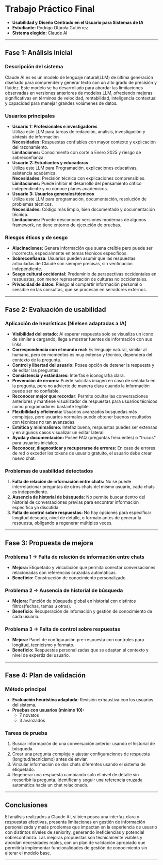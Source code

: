 # Trabajo Práctico Final  
- **Usabilidad y Diseño Centrado en el Usuario para Sistemas de IA**
- **Estudiante:** Rodrigo Otárola Gutiérrez
- **Sistema elegido:** Claude AI

---

## Fase 1: Análisis inicial

### Descripción del sistema
Claude AI es es un modelo de lenguaje natural(LLM) de última generación diseñado para comprender y generar texto con un alto grado de precisión y fluidez. Este modelo se ha desarrollado para abordar las limitaciones observadas en versiones anteriores de modelos LLM, ofreciendo mejoras significativas en términos de velocidad, rentabilidad, inteligencia contextual y capacidad para manejar grandes volúmenes de datos.

### Usuarios principales
- **Usuario 1: Profesionales e investigadores**  
  Utiliza este LLM para tareas de redacción, análisis, investigación y síntesis de información  
  **Necesidades:** Respuestas confiables con mayor contexto y explicación del razonamiento.  
  **Limitaciones:** Conocimiento con corte a Enero 2025 y riesgo de sobreconfianza.
- **Usuario 2: Estudiantes y educadoras**  
  Utiliza este LLM para Programación, explicaciones educativas, asistencia académica.  
  **Necesidades:** Precisión técnica con explicaciones comprensibles.  
  **Limitaciones:** Puede inhibir el desarrollo del pensamiento crítico independiente y no conoce planes academicos.
- **Usuario 3: Usuarios generales/técnicos**  
  Utiliza este LLM para programación, documentación, resolución de problemas técnicos.  
  **Necesidades:** Código más limpio, bien documentado y documentación técnica.  
  **Limitaciones:** Pruede desconocer versiones modernas de algunos framework, no tiene entorno de ejecución de pruebas.

### Riesgos éticos y de sesgo
- **Alucinaciones:** Genera información que suena creíble pero puede ser incorrecta, especialmente en temas técnicos específicos.  
- **Sobreconfianza:** Usuarios pueden asumir que las respuestas articuladas de Claude son siempre precisas, sin verificación independiente.  
- **Sesgo cultural occidental:** Predominio de perspectivas occidentales en respuestas, con menor representación de culturas no occidentales.  
- **Privacidad de datos:** Riesgo al compartir información personal o sensible en las consultas, que se procesan en servidores externos.

---

## Fase 2: Evaluación de usabilidad

### Aplicación de heurísticas (Nielsen adaptadas a IA)
- **Visibilidad del estado:** Al esperar respuesta solo se visualiza un icono de similar a cargando, llega a mostrar fuentes de información con sus links.  
- **Correspondencia con el mundo real:** Es lenguaje natural, similar al humano, pero en momentos es muy extenso y técnico, dependera del contexto de la pregunta.  
- **Control y libertad del usuario:** Posee opción de detener la respuesta y de editar las preguntas.  
- **Consistencia y estándares:** Interfas e iconografía clara.  
- **Prevención de errores:** Puede solicitas imagen en caso de señalarla en la pregunta, pero no advierte de manera clara cuando la información puede ser no confiable.  
- **Reconocer mejor que recordar:** Permite ocultar las conversaciones anteriores y mantiene visualizador de respuestas para usuarios técnicos como programadores bastante legible.  
- **Flexibilidad y eficiencia:** Usuarios avanzados busquedas más complejas, pero usuarios normales puede obtener buenos resultados con técnicas no tan avanzadas.  
- **Estética y minimalismo:** Intefaz buena, respuestas puedes ser extensas y en algunos casos visualizar un editar lateral.  
- **Ayuda y documentación:** Posee FAQ (preguntas frecuentes) o "trucos" para usuarios iniciales.  
- **Reconocer, diagnosticar y recuperarse de errores:** En caso de errores de red o exceder los tokens de usuario gratuito, el usuario debe crear nuevo chat.

### Problemas de usabilidad detectados
1. **Falta de relación de información entre chats:** No se puede interrelacionar preguntas de otros chats del mismo usuario, cada chats es independiente.  
2. **Ausencia de historial de búsqueda:** No permite buscar dentro del historial de conversaciones previas para encontrar información específica ya discutida. 
3. **Falta de control sobre respuestas:**  No hay opciones para especificar longitud deseada, nivel de detalle, o formato antes de generar la respuesta, obligando a regenerar múltiples veces.

---

## Fase 3: Propuesta de mejora

### Problema 1 → Falta de relación de información entre chats
- **Mejora:** Etiquetado y vinculación que permita conectar conversaciones relacionadas con referencias cruzadas automáticas.  
- **Beneficio:** Construcción de conocimiento personalizado.

### Problema 2 → Ausencia de historial de búsqueda
- **Mejora:** Función de búsqueda global en historial con distintos filtros(fechas, temas u otros).  
- **Beneficio:** Recuperación de infomación y gestión de conocimiento de cada usuario.

### Problema 3 → Falta de control sobre respuestas
- **Mejora:** Panel de configuración pre-respuesta con controles para longitud, tecnicismo y formato.  
- **Beneficio:** Respuestas personalizadas que se adaptan al contexto y nivel de expertiz del usuario.

---

## Fase 4: Plan de validación

### Método principal 
- **Evaluación heurística adaptada:** Revisión exhaustiva con los usuarios del sistema.  
- **Pruebas con usuarios (mínimo 10):**  
  - 7 novatos
  - 3 avanzados

### Tareas de prueba
1. Buscar información de una conversación anterior usando el historial de búsqueda.  
2. Crear una pregunta compleja y ajustar configuraciones de respuesta (longitud/tecnicismo) antes de enviar.
3. Vincular información de dos chats diferentes usando el sistema de etiquetado.
4. Regenerar una respuesta cambiando solo el nivel de detalle sin reescribir la pregunta.
Identificar y seguir una referencia cruzada automática hacia un chat relacionado.

---

## Conclusiones

El análisis realizados a Claude AI, si bien posea una interfaz clara y respuestas efectivas, presenta limitaciones en gestión de información personalizada y maás problemas que impactan en la experiencia de usuario con distintos niveles de seniority, generando ineficiencias y potencial sobreconfianza. Las mejoras propuestas son técnicamente viables y abordan necesidades reales, con un plan de validación apropiado que permitiría implementar funcionalidades de gestión de conocimiento sin alterar el modelo base.

---
